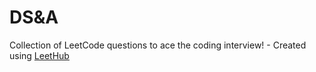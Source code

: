 # DS&A
Collection of LeetCode questions to ace the coding interview! - Created using [LeetHub](https://github.com/QasimWani/LeetHub)



